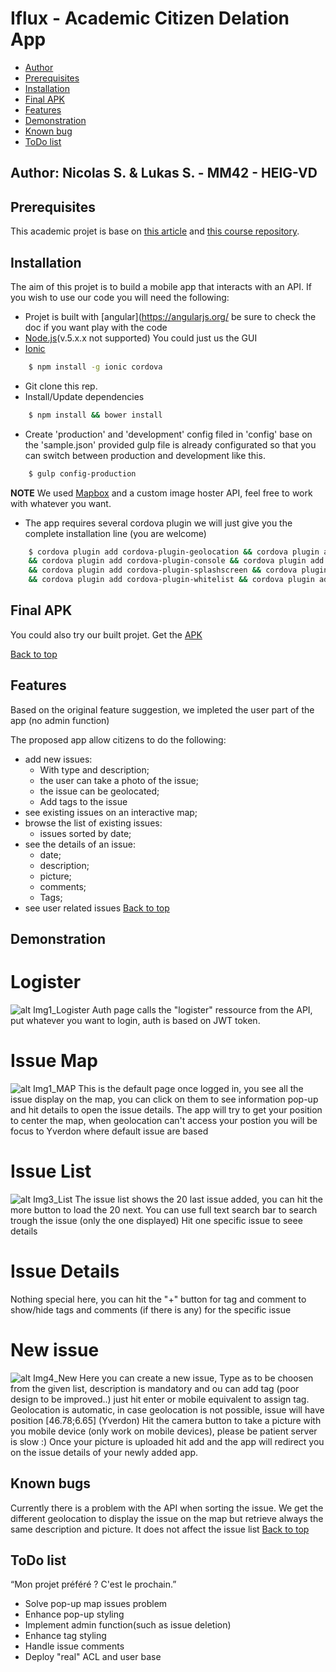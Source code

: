 # Iflux - Academic Citizen Delation App

<a name="top"></a>

* [Author](#author)
* [Prerequisites](#pre)
* [Installation](#install)
* [Final APK](#APK)
* [Features](#features)
* [Demonstration](#demo)
* [Known bug](#bug)
* [ToDo list](#todo)


<a name="author"></a>
## Author: Nicolas S. & Lukas S. - MM42 - HEIG-VD
<a name="pre"></a>
## Prerequisites

This academic projet is base on [this article](http://www.iflux.io/use-case/2015/02/03/citizen-engagement.html) and [this course repository](https://github.com/SoftEng-HEIGVD/Teaching-HEIGVD-CM_WEBS-2016).

<a name="install"></a>
## Installation

The aim of this projet is to build a mobile app that interacts with an API.
If you wish to use our code you will need the following:

* Projet is built with [angular](https://angularjs.org/ be sure to check the doc if you want play with the code
* [Node.js](https://nodejs.org)(v.5.x.x not supported)
You could just us the GUI
* [Ionic](http://ionicframework.com/)
```sh
    $ npm install -g ionic cordova
```
* Git clone this rep.
* Install/Update dependencies 
```sh
    $ npm install && bower install
```
* Create 'production' and 'development' config filed in 'config' base on the 'sample.json' provided gulp file is already configurated so that you can switch between production and development like this.
```sh
    $ gulp config-production
```
**NOTE** We used [Mapbox](https://www.mapbox.com/) and a custom image hoster API, feel free to work with whatever you want.
* The app requires several cordova plugin we will just give you the complete installation line (you are welcome)
```sh
    $ cordova plugin add cordova-plugin-geolocation && cordova plugin add cordova-plugin-camera
    && cordova plugin add cordova-plugin-console && cordova plugin add cordova-plugin-device
    && cordova plugin add cordova-plugin-splashscreen && cordova plugin add cordova-plugin-statusbar
    && cordova plugin add cordova-plugin-whitelist && cordova plugin add ionic-plugin-keyboard
```


<a name="APK"></a>
## Final APK
You could also try our built projet. Get the [APK](http://www.)


<a href="#top">Back to top</a>



<a name="features"></a>
## Features

Based on the original feature suggestion, we impleted the user part of the app (no admin function)


The proposed app allow citizens to do the following:

* add new issues:
  * With type and description;
  * the user can take a photo of the issue;
  * the issue can be geolocated;
  * Add tags to the issue
* see existing issues on an interactive map;
* browse the list of existing issues:
  * issues sorted by date;
* see the details of an issue:
  * date;
  * description;
  * picture;
  * comments;
  * Tags;
* see user related issues
<a href="#top">Back to top</a>

<a name="demo"></a>
## Demonstration
# Logister
![alt Img1_Logister](http://ac2p.ch/tmp/1_Logister.PNG)
Auth page calls the "logister" ressource from the API, put whatever you want to login, auth is based on JWT token.
# Issue Map
![alt Img1_MAP](http://ac2p.ch/tmp/2_Map.PNG)
This is the default page once logged in, you see all the issue display on the map, you can click on them to see information pop-up and hit details to open the issue details.
The app will try to get your position to center the map, when geolocation can't access your postion you will be focus to Yverdon where default issue are based
# Issue List
![alt Img3_List](http://ac2p.ch/tmp/3_List.PNG)
The issue list shows the 20 last issue added, you can hit the more button to load the 20 next.
You can use full text search bar to search trough the issue (only the one displayed)
Hit one specific issue to seee details
# Issue Details
Nothing special here, you can hit the "+" button for tag and comment to show/hide tags and comments (if there is any) for the specific issue
# New issue
![alt Img4_New](http://ac2p.ch/tmp/4_New.PNG)
Here you can create a new issue, Type as to be choosen from the given list, description is mandatory and ou can add tag (poor design to be improved..) just hit enter or mobile equivalent to assign tag.
Geolocation is automatic, in case geolocation is not possible, issue will have position  [46.78;6.65] (Yverdon)
Hit the camera button to take a picture with you mobile device (only work on mobile devices), please be patient server is slow :)
Once your picture is uploaded hit add and the app will redirect you on the issue details of your newly added app.



<a name="bug"></a>
## Known bugs

Currently there is a problem with the API when sorting the issue.
We get the different geolocation to display the issue on the map but retrieve always the same description and picture.
It does not affect the issue list
<a href="#top">Back to top</a>
<a name="todo"></a>
## ToDo list

“Mon projet préféré ? C'est le prochain.”

* Solve pop-up map issues problem
* Enhance pop-up styling
* Implement admin function(such as issue deletion)
* Enhance tag styling
* Handle issue comments
* Deploy "real" ACL and user base
